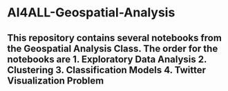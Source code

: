 # AI4ALL-Geospatial-Analysis

## This repository contains several notebooks from the Geospatial Analysis Class. The order for the notebooks are 1. Exploratory Data Analysis 2. Clustering 3. Classification Models 4. Twitter Visualization Problem
